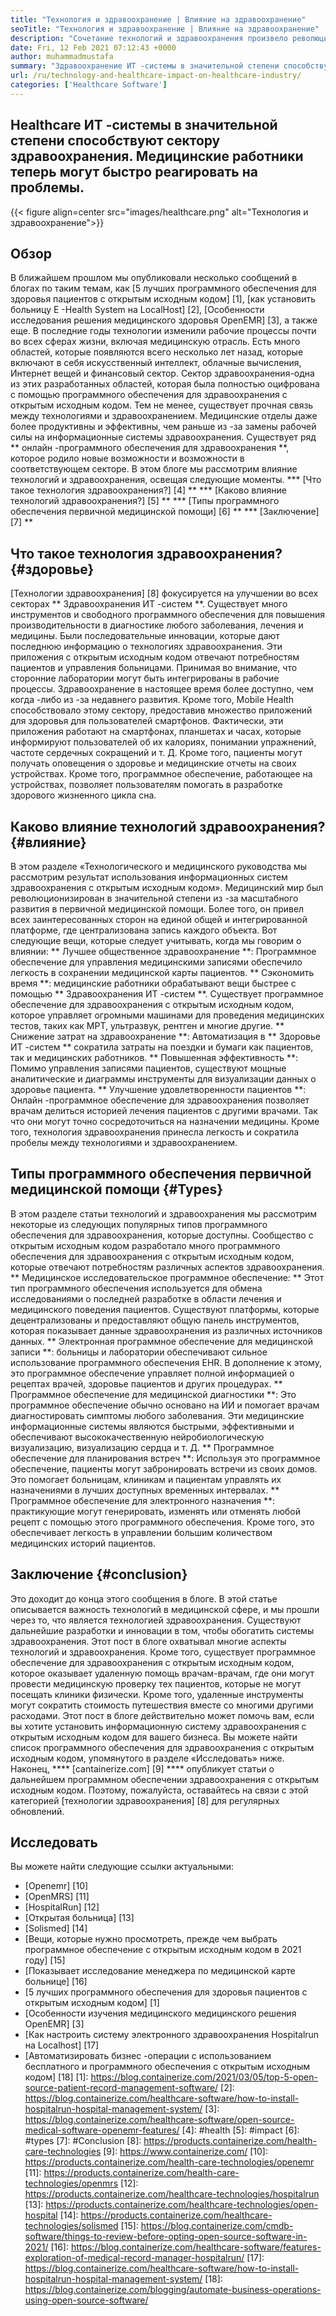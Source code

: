 ```yaml
---
title: "Технология и здравоохранение | Влияние на здравоохранение" 
seoTitle: "Технология и здравоохранение | Влияние на здравоохранение" 
description: "Сочетание технологий и здравоохранения произвело революцию в медицинском отделе. Давайте рассмотрим воздействие и типы программного обеспечения для здравоохранения." 
date: Fri, 12 Feb 2021 07:12:43 +0000
author: muhammadmustafa
summary: "Здравоохранение ИТ -системы в значительной степени способствуют сектору здравоохранения. Медицинские работники теперь могут быстро реагировать на проблемы." 
url: /ru/technology-and-healthcare-impact-on-healthcare-industry/
categories: ['Healthcare Software']
---
```


## Healthcare ИТ -системы в значительной степени способствуют сектору здравоохранения. Медицинские работники теперь могут быстро реагировать на проблемы.

{{< figure align=center src="images/healthcare.png" alt="Технология и здравоохранение">}}


## Обзор
В ближайшем прошлом мы опубликовали несколько сообщений в блогах по таким темам, как [5 лучших программного обеспечения для здоровья пациентов с открытым исходным кодом] [1], [как установить больницу E -Health System на LocalHost] [2], [Особенности исследования решения медицинского здоровья OpenEMR] [3], а также еще. В последние годы технологии изменили рабочие процессы почти во всех сферах жизни, включая медицинскую отрасль. Есть много областей, которые появляются всего несколько лет назад, которые включают в себя искусственный интеллект, облачные вычисления, Интернет вещей и финансовый сектор. Сектор здравоохранения-одна из этих разработанных областей, которая была полностью оцифрована с помощью программного обеспечения для здравоохранения с открытым исходным кодом. Тем не менее, существует прочная связь между технологиями и здравоохранением.
Медицинские отделы даже более продуктивны и эффективны, чем раньше из -за замены рабочей силы на информационные системы здравоохранения. Существует ряд ** онлайн -программного обеспечения для здравоохранения **, которое родило новые возможности и возможности в соответствующем секторе. В этом блоге мы рассмотрим влияние технологий и здравоохранения, освещая следующие моменты.
  *** [Что такое технология здравоохранения?] [4] **
  *** [Каково влияние технологий здравоохранения?] [5] **
  *** [Типы программного обеспечения первичной медицинской помощи] [6] **
  *** [Заключение] [7] **

## Что такое технология здравоохранения? {#здоровье}
[Технологии здравоохранения] [8] фокусируется на улучшении во всех секторах ** Здравоохранения ИТ -систем **. Существует много инструментов и свободного программного обеспечения для повышения производительности в диагностике любого заболевания, лечения и медицины. Были последовательные инновации, которые дают последнюю информацию о технологиях здравоохранения. Эти приложения с открытым исходным кодом отвечают потребностям пациентов и управления больницами. Принимая во внимание, что сторонние лаборатории могут быть интегрированы в рабочие процессы. Здравоохранение в настоящее время более доступно, чем когда -либо из -за недавнего развития. Кроме того, Mobile Health способствовало этому сектору, предоставив множество приложений для здоровья для пользователей смартфонов. Фактически, эти приложения работают на смартфонах, планшетах и ​​часах, которые информируют пользователей об их калориях, понимании упражнений, частоте сердечных сокращений и т. Д. Кроме того, пациенты могут получать оповещения о здоровье и медицинские отчеты на своих устройствах. Кроме того, программное обеспечение, работающее на устройствах, позволяет пользователям помогать в разработке здорового жизненного цикла сна.

## Каково влияние технологий здравоохранения? {#влияние}
В этом разделе «Технологического и медицинского руководства мы рассмотрим результат использования информационных систем здравоохранения с открытым исходным кодом». Медицинский мир был революционизирован в значительной степени из -за масштабного развития в первичной медицинской помощи. Более того, он привел всех заинтересованных сторон на единой общей и интегрированной платформе, где централизована запись каждого объекта. Вот следующие вещи, которые следует учитывать, когда мы говорим о влиянии:
** Лучшее общественное здравоохранение **: Программное обеспечение для управления медицинскими записями обеспечило легкость в сохранении медицинской карты пациентов.
** Сэкономить время **: медицинские работники обрабатывают вещи быстрее с помощью ** Здравоохранения ИТ -систем **. Существует программное обеспечение для здравоохранения с открытым исходным кодом, которое управляет огромными машинами для проведения медицинских тестов, таких как МРТ, ультразвук, рентген и многие другие.
** Снижение затрат на здравоохранение **: Автоматизация в ** Здоровье ИТ -систем ** сократила затраты на поездки и бумаги как пациентов, так и медицинских работников.
** Повышенная эффективность **: Помимо управления записями пациентов, существуют мощные аналитические и диаграммы инструменты для визуализации данных о здоровье пациента.
** Улучшение удовлетворенности пациентов **: Онлайн -программное обеспечение для здравоохранения позволяет врачам делиться историей лечения пациентов с другими врачами. Так что они могут точно сосредоточиться на назначении медицины. Кроме того, технология здравоохранения принесла легкость и сократила пробелы между технологиями и здравоохранением.

## Типы программного обеспечения первичной медицинской помощи {#Types}
В этом разделе статьи технологий и здравоохранения мы рассмотрим некоторые из следующих популярных типов программного обеспечения для здравоохранения, которые доступны. Сообщество с открытым исходным кодом разработало много программного обеспечения для здравоохранения с открытым исходным кодом, которые отвечают потребностям различных аспектов здравоохранения.
** Медицинское исследовательское программное обеспечение: ** Этот тип программного обеспечения используется для обмена исследованиями о последней разработке в области лечения и медицинского поведения пациентов. Существуют платформы, которые децентрализованы и предоставляют общую панель инструментов, которая показывает данные здравоохранения из различных источников данных.
** Электронная программное обеспечение для медицинской записи **: больницы и лаборатории обеспечивают сильное использование программного обеспечения EHR. В дополнение к этому, это программное обеспечение управляет полной информацией о рецептах врачей, здоровье пациентов и других процедурах.
** Программное обеспечение для медицинской диагностики **: Это программное обеспечение обычно основано на ИИ и помогает врачам диагностировать симптомы любого заболевания. Эти медицинские информационные системы являются быстрыми, эффективными и обеспечивают высококачественную нейробиологическую визуализацию, визуализацию сердца и т. Д.
** Программное обеспечение для планирования встреч **: Используя это программное обеспечение, пациенты могут забронировать встречи из своих домов. Это помогает больницам, клиникам и пациентам управлять их назначениями в лучших доступных временных интервалах.
** Программное обеспечение для электронного назначения **: практикующие могут генерировать, изменять или отменять любой рецепт с помощью этого программного обеспечения. Кроме того, это обеспечивает легкость в управлении большим количеством медицинских историй пациентов.

## Заключение {#conclusion}
Это доходит до конца этого сообщения в блоге. В этой статье описывается важность технологий в медицинской сфере, и мы прошли через то, что является технологией здравоохранения. Существуют дальнейшие разработки и инновации в том, чтобы обогатить системы здравоохранения. Этот пост в блоге охватывал многие аспекты технологий и здравоохранения. Кроме того, существует программное обеспечение для здравоохранения с открытым исходным кодом, которое оказывает удаленную помощь врачам-врачам, где они могут провести медицинскую проверку тех пациентов, которые не могут посещать клиники физически. Кроме того, удаленные инструменты могут сократить стоимость путешествия вместе со многими другими расходами. Этот пост в блоге действительно может помочь вам, если вы хотите установить информационную систему здравоохранения с открытым исходным кодом для вашего бизнеса. Вы можете найти список программного обеспечения для здравоохранения с открытым исходным кодом, упомянутого в разделе «Исследовать» ниже.
Наконец, **** [cantainerize.com] [9] **** опубликует статьи о дальнейшем программном обеспечении здравоохранения с открытым исходным кодом. Поэтому, пожалуйста, оставайтесь на связи с этой категорией [технологии здравоохранения] [8] для регулярных обновлений.

## Исследовать
Вы можете найти следующие ссылки актуальными:
  * [Openemr] [10]
  * [OpenMRS] [11]
  * [HospitalRun] [12]
  * [Открытая больница] [13]
  * [Solismed] [14]
  * [Вещи, которые нужно просмотреть, прежде чем выбрать программное обеспечение с открытым исходным кодом в 2021 году] [15]
  * [Показывает исследование менеджера по медицинской карте больнице] [16]
  * [5 лучших программного обеспечения для здоровья пациентов с открытым исходным кодом] [1]
  * [Особенности изучения медицинского медицинского решения OpenEMR] [3]
  * [Как настроить систему электронного здравоохранения Hospitalrun на Localhost] [17]
  * [Автоматизировать бизнес -операции с использованием бесплатного и программного обеспечения с открытым исходным кодом] [18]
[1]: https://blog.containerize.com/2021/03/05/top-5-open-source-patient-record-management-software/
[2]: https://blog.containerize.com/healthcare-software/how-to-install-hospitalrun-hospital-management-system/
[3]: https://blog.containerize.com/healthcare-software/open-source-medical-software-openemr-features/
[4]: #health
[5]: #impact
[6]: #types
[7]: #Conclusion
[8]: https://products.containerize.com/health-care-technologies
[9]: https://www.containerize.com/
[10]: https://products.containerize.com/health-care-technologies/openemr
[11]: https://products.containerize.com/health-care-technologies/openmrs
[12]: https://products.containerize.com/healthcare-technologies/hospitalrun
[13]: https://products.containerize.com/healthcare-technologies/open-hospital
[14]: https://products.containerize.com/healthcare-technologies/solismed
[15]: https://blog.containerize.com/cmdb-software/things-to-review-before-opting-open-source-software-in-2021/
[16]: https://blog.containerize.com/healthcare-software/features-exploration-of-medical-record-manager-hospitalrun/
[17]: https://blog.containerize.com/healthcare-software/how-to-install-hospitalrun-hospital-management-system/
[18]: https://blog.containerize.com/blogging/automate-business-operations-using-open-source-software/
